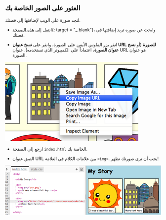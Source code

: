 ## العثور على الصور الخاصة بك

لنجد صورة على الويب لإضافتها إلى قصتك.

+ انتقل إلى [هذه الصفحة](http://jumpto.cc/html-images){: target = "_ blank"}، وابحث عن صورة تريد إضافتها في قصتك.

+ انقر بزر الماوس الأيمن على الصورة، وانقر على **نسخ عنوان URL للصورة** (أو **نسخ عنوان الصورة**، اعتماداً على الكمبيوتر الذي تستخدمه). عنوان URL هو عنوان الصورة.

![لقطة شاشة](images/story-url.png)

+ ارجع إلى الصفحة `index.html` الخاصة بك.

+ الصق عنوان URL بين علامات الكلام في العلامة `<img>`. يجب أن ترى صورتك تظهر!

![لقطة شاشة](images/story-image.png)